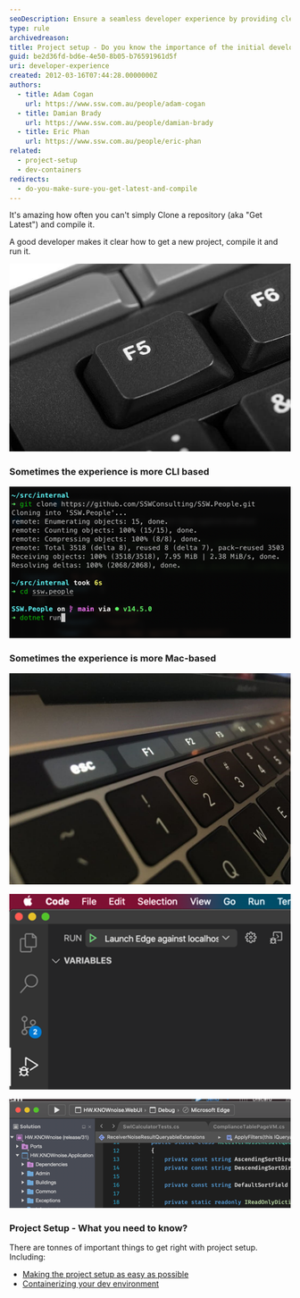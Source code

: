 ```yaml
---
seoDescription: Ensure a seamless developer experience by providing clear project setup instructions, including "Get Latest" and compilation steps, to enable efficient development and debugging.
type: rule
archivedreason:
title: Project setup - Do you know the importance of the initial developer experience?
guid: be2d36fd-bd6e-4e50-8b05-b76591961d5f
uri: developer-experience
created: 2012-03-16T07:44:28.0000000Z
authors:
  - title: Adam Cogan
    url: https://www.ssw.com.au/people/adam-cogan
  - title: Damian Brady
    url: https://www.ssw.com.au/people/damian-brady
  - title: Eric Phan
    url: https://www.ssw.com.au/people/eric-phan
related:
  - project-setup
  - dev-containers
redirects:
  - do-you-make-sure-you-get-latest-and-compile
---
```


It's amazing how often you can't simply Clone a repository (aka "Get Latest") and compile it.

A good developer makes it clear how to get a new project, compile it and run it.

![Figure: In Visual Studio the project setup experience starts with the F5 key!](f5-key.jpg)

<!--endintro-->

### Sometimes the experience is more CLI based

![Figure: Some consider this rule (Do you get latest and compile) to be more a “git clone” and then “dotnet run”](dotnet-run.png)

### Sometimes the experience is more Mac-based

![Figure: On a MacBook, if you hold down the Fn key, the touch bar will show F buttons](mac-f5-key.jpg)

![Figure: On a MacBook, VSCode has a run button to launch the debugger (similar to F5)](macbook-vscode-run-button.png)

![Figure: On a MacBook, Visual Studio for Mac is similar to VSCode but less obvious, since it looks more like XCode](macbook-visualstudio-run-button.png)

### Project Setup - What you need to know?

There are tonnes of important things to get right with project setup. Including:

- [Making the project setup as easy as possible](/project-setup)
- [Containerizing your dev environment](/dev-containers)
